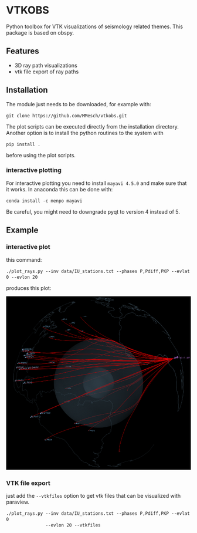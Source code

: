 VTKOBS
======


Python toolbox for VTK visualizations of seismology related themes. This
package is based on obspy.


Features
--------

* 3D ray path visualizations
* vtk file export of ray paths


Installation
------------
The module just needs to be downloaded, for example with:
```
git clone https://github.com/MMesch/vtkobs.git
```
The plot scripts can be executed directly from the installation directory.
Another option is to install the python routines to the system with
```
pip install .
```
before using the plot scripts.

### interactive plotting
For interactive plotting you need to install `mayavi 4.5.0` and make sure that
it works. In anaconda this can be done with:
```
conda install -c menpo mayavi
```
Be careful, you might need to downgrade pyqt to version 4 instead of 5.


Example
-------

### interactive plot
this command:

```
./plot_rays.py --inv data/IU_stations.txt --phases P,Pdiff,PKP --evlat 0 --evlon 20
```

produces this plot:

![image](images/example1.png)

### VTK file export
just add the ``--vtkfiles`` option to get vtk files that can be visualized with
paraview.

```
./plot_rays.py --inv data/IU_stations.txt --phases P,Pdiff,PKP --evlat 0
               --evlon 20 --vtkfiles
```
